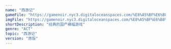 ```yaml
---
name: "西游记"
gameFile: "https://gamenoir.nyc3.digitaloceanspaces.com/%E8%A5%BF%E6%B8%B8%E8%AE%B0/west.zip"
imgFile: "https://gamenoir.nyc3.digitaloceanspaces.com/%E8%A5%BF%E6%B8%B8%E8%AE%B0/original.webp"
shortDescription: "经典的国产横幅游戏"
genre: "ACT"
topic: "西游记"
version: "原版"
---
```

